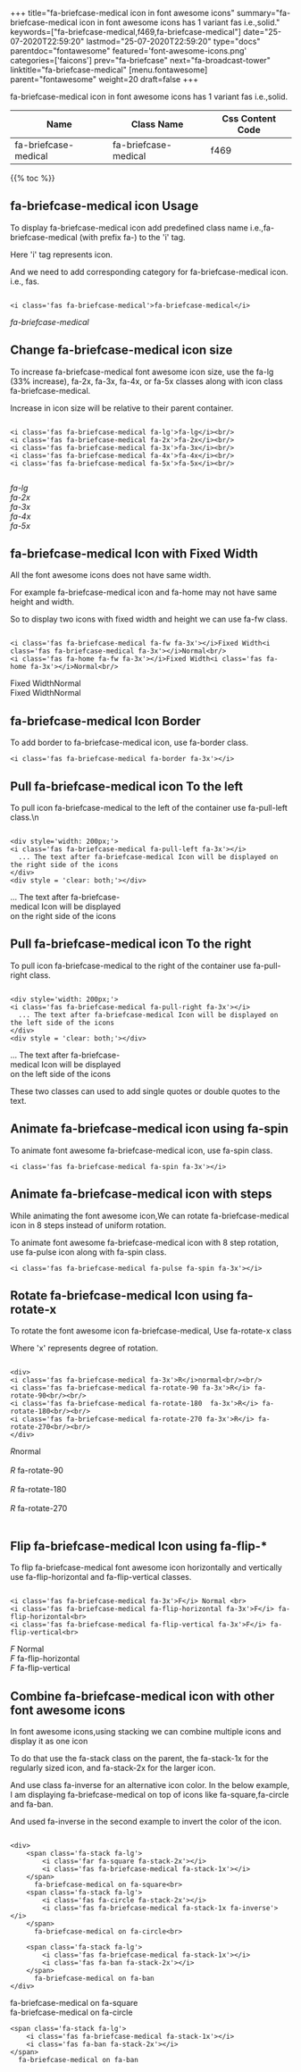 +++
title="fa-briefcase-medical icon in font awesome icons"
summary="fa-briefcase-medical icon in font awesome icons has 1 variant fas i.e.,solid."
keywords=["fa-briefcase-medical,f469,fa-briefcase-medical"]
date="25-07-2020T22:59:20"
lastmod="25-07-2020T22:59:20"
type="docs"
parentdoc="fontawesome"
featured='font-awesome-icons.png'
categories=['faicons']
prev="fa-briefcase"
next="fa-broadcast-tower"
linktitle="fa-briefcase-medical"
[menu.fontawesome]
parent="fontawesome"
weight=20
draft=false
+++


fa-briefcase-medical icon in font awesome icons has 1 variant fas i.e.,solid.

<div class='table-responsive'><table class='table'><thead><tr><th>Name</th><th>Class Name</th><th>Css Content Code</th></tr></thead><tbody><tr><td>fa-briefcase-medical</td><td>fa-briefcase-medical</td><td>f469</td></tr></tbody></table></div>


{{% toc %}}


## fa-briefcase-medical icon Usage

To display fa-briefcase-medical icon add predefined class name i.e.,fa-briefcase-medical (with prefix fa-) to the 'i' tag.

Here 'i' tag represents icon.

And we need to add corresponding category for fa-briefcase-medical icon. i.e., fas.


```

<i class='fas fa-briefcase-medical'>fa-briefcase-medical</i>
```

<i class='fas fa-briefcase-medical'>fa-briefcase-medical</i>




## Change fa-briefcase-medical icon size
To increase fa-briefcase-medical font awesome icon size, use the fa-lg (33% increase), fa-2x, fa-3x, fa-4x, or fa-5x classes along with icon class fa-briefcase-medical.

Increase in icon size will be relative to their parent container. 

```

<i class='fas fa-briefcase-medical fa-lg'>fa-lg</i><br/>
<i class='fas fa-briefcase-medical fa-2x'>fa-2x</i><br/>
<i class='fas fa-briefcase-medical fa-3x'>fa-3x</i><br/>
<i class='fas fa-briefcase-medical fa-4x'>fa-4x</i><br/>
<i class='fas fa-briefcase-medical fa-5x'>fa-5x</i><br/>
            
```

<i class='fas fa-briefcase-medical fa-lg'>fa-lg</i><br/>
<i class='fas fa-briefcase-medical fa-2x'>fa-2x</i><br/>
<i class='fas fa-briefcase-medical fa-3x'>fa-3x</i><br/>
<i class='fas fa-briefcase-medical fa-4x'>fa-4x</i><br/>
<i class='fas fa-briefcase-medical fa-5x'>fa-5x</i><br/>
            



## fa-briefcase-medical Icon with Fixed Width 

All the font awesome icons does not have same width.

For example fa-briefcase-medical icon and fa-home may not have same height and width.

So to display two icons with fixed width and height we can use fa-fw class.


```

<i class='fas fa-briefcase-medical fa-fw fa-3x'></i>Fixed Width<i class='fas fa-briefcase-medical fa-3x'></i>Normal<br/>
<i class='fas fa-home fa-fw fa-3x'></i>Fixed Width<i class='fas fa-home fa-3x'></i>Normal<br/>
```

<i class='fas fa-briefcase-medical fa-fw fa-3x'></i>Fixed Width<i class='fas fa-briefcase-medical fa-3x'></i>Normal<br/>
<i class='fas fa-home fa-fw fa-3x'></i>Fixed Width<i class='fas fa-home fa-3x'></i>Normal<br/>



## fa-briefcase-medical Icon Border 

To add border to fa-briefcase-medical icon, use fa-border class.


```
<i class='fas fa-briefcase-medical fa-border fa-3x'></i>

```
<i class='fas fa-briefcase-medical fa-border fa-3x'></i>





## Pull fa-briefcase-medical icon To the left

To pull icon fa-briefcase-medical to the left of the container use fa-pull-left class.\n

```

<div style='width: 200px;'>
<i class='fas fa-briefcase-medical fa-pull-left fa-3x'></i>
  ... The text after fa-briefcase-medical Icon will be displayed on the right side of the icons
</div>
<div style = 'clear: both;'></div>
```

<div style='width: 200px;'>
<i class='fas fa-briefcase-medical fa-pull-left fa-3x'></i>
  ... The text after fa-briefcase-medical Icon will be displayed on the right side of the icons
</div>
<div style = 'clear: both;'></div>




## Pull fa-briefcase-medical icon To the right
To pull icon fa-briefcase-medical to the right of the container use fa-pull-right class.

```

<div style='width: 200px;'>
<i class='fas fa-briefcase-medical fa-pull-right fa-3x'></i>
  ... The text after fa-briefcase-medical Icon will be displayed on the left side of the icons
</div>
<div style = 'clear: both;'></div>
```

<div style='width: 200px;'>
<i class='fas fa-briefcase-medical fa-pull-right fa-3x'></i>
  ... The text after fa-briefcase-medical Icon will be displayed on the left side of the icons
</div>
<div style = 'clear: both;'></div>

These two classes can used to add single quotes or double quotes to the text.


## Animate fa-briefcase-medical icon using fa-spin
To animate font awesome fa-briefcase-medical icon, use fa-spin class.

```
<i class='fas fa-briefcase-medical fa-spin fa-3x'></i>
```
<i class='fas fa-briefcase-medical fa-spin fa-3x'></i>




## Animate fa-briefcase-medical icon with steps
While animating the font awesome icon,We can rotate fa-briefcase-medical icon in 8 steps instead of uniform rotation.

To animate font awesome fa-briefcase-medical icon with 8 step rotation, use fa-pulse icon along with fa-spin class.


```
<i class='fas fa-briefcase-medical fa-pulse fa-spin fa-3x'></i>

```
<i class='fas fa-briefcase-medical fa-pulse fa-spin fa-3x'></i>





## Rotate fa-briefcase-medical Icon using fa-rotate-x
To rotate the font awesome icon fa-briefcase-medical, Use fa-rotate-x class

Where 'x' represents degree of rotation.


```

<div>
<i class='fas fa-briefcase-medical fa-3x'>R</i>normal<br/><br/>
<i class='fas fa-briefcase-medical fa-rotate-90 fa-3x'>R</i> fa-rotate-90<br/><br/> 
<i class='fas fa-briefcase-medical fa-rotate-180  fa-3x'>R</i> fa-rotate-180<br/><br/> 
<i class='fas fa-briefcase-medical fa-rotate-270 fa-3x'>R</i> fa-rotate-270<br/><br/>
</div>
```

<div>
<i class='fas fa-briefcase-medical fa-3x'>R</i>normal<br/><br/>
<i class='fas fa-briefcase-medical fa-rotate-90 fa-3x'>R</i> fa-rotate-90<br/><br/> 
<i class='fas fa-briefcase-medical fa-rotate-180  fa-3x'>R</i> fa-rotate-180<br/><br/> 
<i class='fas fa-briefcase-medical fa-rotate-270 fa-3x'>R</i> fa-rotate-270<br/><br/>
</div>




## Flip fa-briefcase-medical Icon using fa-flip-*
To flip fa-briefcase-medical font awesome icon horizontally and vertically use fa-flip-horizontal and fa-flip-vertical classes. 

```

<i class='fas fa-briefcase-medical fa-3x'>F</i> Normal <br>
<i class='fas fa-briefcase-medical fa-flip-horizontal fa-3x'>F</i> fa-flip-horizontal<br>
<i class='fas fa-briefcase-medical fa-flip-vertical fa-3x'>F</i> fa-flip-vertical<br>
```

<i class='fas fa-briefcase-medical fa-3x'>F</i> Normal <br>
<i class='fas fa-briefcase-medical fa-flip-horizontal fa-3x'>F</i> fa-flip-horizontal<br>
<i class='fas fa-briefcase-medical fa-flip-vertical fa-3x'>F</i> fa-flip-vertical<br>




## Combine fa-briefcase-medical icon with other font awesome icons
In font awesome icons,using stacking we can combine multiple icons and display it as one icon 

To do that use the fa-stack class on the parent, the fa-stack-1x for the regularly sized icon, and fa-stack-2x for the larger icon.

And use class fa-inverse for an alternative icon color. 
In the below example, I am displaying fa-briefcase-medical on top of icons like fa-square,fa-circle and fa-ban.

And used fa-inverse in the second example to invert the color of the icon.

```

<div>
    <span class='fa-stack fa-lg'>
        <i class='far fa-square fa-stack-2x'></i>
        <i class='fas fa-briefcase-medical fa-stack-1x'></i>
    </span>
      fa-briefcase-medical on fa-square<br>
    <span class='fa-stack fa-lg'>
        <i class='fas fa-circle fa-stack-2x'></i>
        <i class='fas fa-briefcase-medical fa-stack-1x fa-inverse'></i>
    </span>
      fa-briefcase-medical on fa-circle<br>

    <span class='fa-stack fa-lg'>
        <i class='fas fa-briefcase-medical fa-stack-1x'></i>
        <i class='fas fa-ban fa-stack-2x'></i>
    </span>
      fa-briefcase-medical on fa-ban
</div>
```

<div>
    <span class='fa-stack fa-lg'>
        <i class='far fa-square fa-stack-2x'></i>
        <i class='fas fa-briefcase-medical fa-stack-1x'></i>
    </span>
      fa-briefcase-medical on fa-square<br>
    <span class='fa-stack fa-lg'>
        <i class='fas fa-circle fa-stack-2x'></i>
        <i class='fas fa-briefcase-medical fa-stack-1x fa-inverse'></i>
    </span>
      fa-briefcase-medical on fa-circle<br>

    <span class='fa-stack fa-lg'>
        <i class='fas fa-briefcase-medical fa-stack-1x'></i>
        <i class='fas fa-ban fa-stack-2x'></i>
    </span>
      fa-briefcase-medical on fa-ban
</div>







